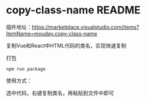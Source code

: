 # copy-class-name README

插件地址：https://marketplace.visualstudio.com/items?itemName=mouday.copy-class-name

复制Vue和React中HTML代码的类名，实现快速复制

打包

```
npm run package
```

使用方式：

选中代码，右键复制类名，再粘贴到文件中即可